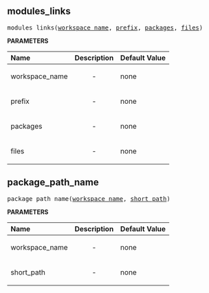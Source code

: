 <!-- Generated with Stardoc: http://skydoc.bazel.build -->

<a id="#modules_links"></a>

## modules_links

<pre>
modules_links(<a href="#modules_links-workspace_name">workspace_name</a>, <a href="#modules_links-prefix">prefix</a>, <a href="#modules_links-packages">packages</a>, <a href="#modules_links-files">files</a>)
</pre>

**PARAMETERS**

| Name                                                    | Description               | Default Value |
| :------------------------------------------------------ | :------------------------ | :------------ |
| <a id="modules_links-workspace_name"></a>workspace_name | <p align="center"> - </p> | none          |
| <a id="modules_links-prefix"></a>prefix                 | <p align="center"> - </p> | none          |
| <a id="modules_links-packages"></a>packages             | <p align="center"> - </p> | none          |
| <a id="modules_links-files"></a>files                   | <p align="center"> - </p> | none          |

<a id="#package_path_name"></a>

## package_path_name

<pre>
package_path_name(<a href="#package_path_name-workspace_name">workspace_name</a>, <a href="#package_path_name-short_path">short_path</a>)
</pre>

**PARAMETERS**

| Name                                                        | Description               | Default Value |
| :---------------------------------------------------------- | :------------------------ | :------------ |
| <a id="package_path_name-workspace_name"></a>workspace_name | <p align="center"> - </p> | none          |
| <a id="package_path_name-short_path"></a>short_path         | <p align="center"> - </p> | none          |
